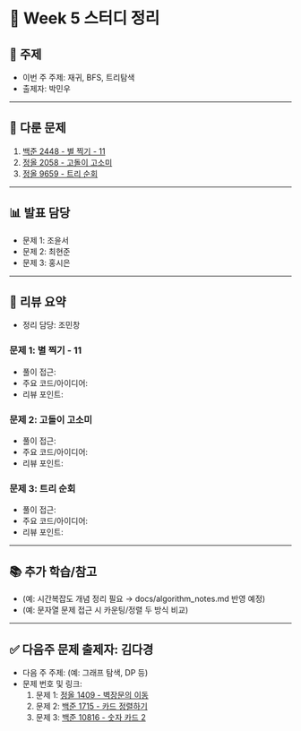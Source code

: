 ﻿# 📆 Week 5 스터디 정리

## 📌 주제
- 이번 주 주제: 재귀, BFS, 트리탐색
- 출제자: 박민우

---

## 📂 다룬 문제
1. [백준 2448 - 별 찍기 - 11](https://www.acmicpc.net/problem/2448)
2. [정올 2058 - 고돌이 고소미](https://jungol.co.kr/problem/2058?cursor=MTAsNSwz)
3. [정올 9659 - 트리 순회](https://jungol.co.kr/problem/9659?cursor=MTAsNiww)

---

## 📊 발표 담당
- 문제 1: 조윤서
- 문제 2: 최현준
- 문제 3: 홍시은

---

## 📝 리뷰 요약
- 정리 담당: 조민창
### 문제 1: 별 찍기 - 11
- 풀이 접근:
- 주요 코드/아이디어:
- 리뷰 포인트:

### 문제 2: 고돌이 고소미
- 풀이 접근:
- 주요 코드/아이디어:
- 리뷰 포인트:

### 문제 3: 트리 순회
- 풀이 접근:
- 주요 코드/아이디어:
- 리뷰 포인트:

---

## 📚 추가 학습/참고
- (예: 시간복잡도 개념 정리 필요 → docs/algorithm_notes.md 반영 예정)
- (예: 문자열 문제 접근 시 카운팅/정렬 두 방식 비교)

---

## ✅ 다음주 문제 출제자: 김다경
- 다음 주 주제: (예: 그래프 탐색, DP 등)
- 문제 번호 및 링크:
  1. 문제 1: [정올 1409 - 벽장문의 이동](https://jungol.co.kr/problem/1409?cursor=OCw1LDY%3D)
  2. 문제 2: [백준 1715 - 카드 정렬하기](https://www.acmicpc.net/problem/1715)
  3. 문제 3: [백준 10816 - 숫자 카드 2](https://www.acmicpc.net/problem/10816)
